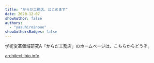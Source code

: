 ```yaml
---
title: "からだ工務店、はじめます"
date: 2020-12-07
showAuthor: false
authors:
  - "yasuhiroinoue"
showAuthorsBadges: false
---
```


学術変革領域研究A「からだ工務店」のホームページは、こちらからどうぞ。

[architect-bio.info](https://architect-bio.info/)
